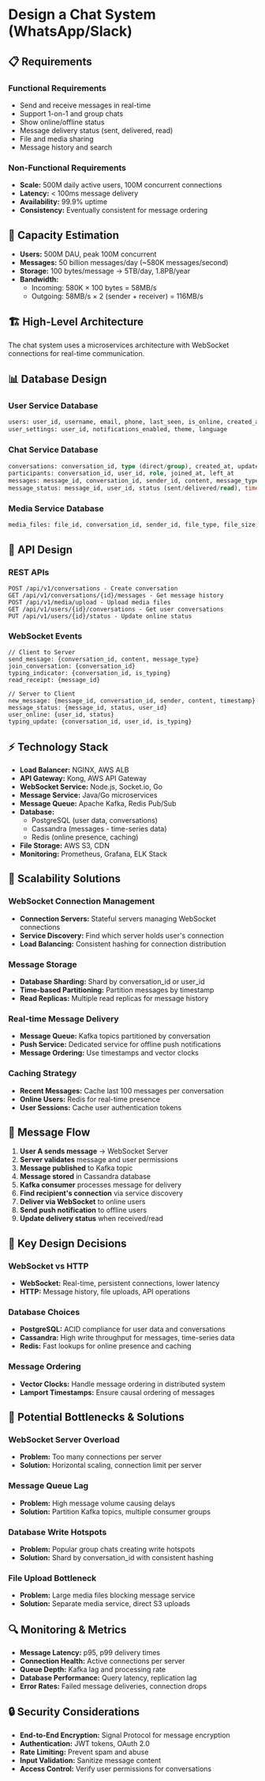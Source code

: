 # Design a Chat System (WhatsApp/Slack)

## 📋 **Requirements**

### **Functional Requirements**
- Send and receive messages in real-time
- Support 1-on-1 and group chats
- Show online/offline status
- Message delivery status (sent, delivered, read)
- File and media sharing
- Message history and search

### **Non-Functional Requirements**
- **Scale:** 500M daily active users, 100M concurrent connections
- **Latency:** < 100ms message delivery
- **Availability:** 99.9% uptime
- **Consistency:** Eventually consistent for message ordering

## 🎯 **Capacity Estimation**

- **Users:** 500M DAU, peak 100M concurrent
- **Messages:** 50 billion messages/day (~580K messages/second)
- **Storage:** 100 bytes/message → 5TB/day, 1.8PB/year
- **Bandwidth:** 
  - Incoming: 580K × 100 bytes = 58MB/s
  - Outgoing: 58MB/s × 2 (sender + receiver) = 116MB/s

## 🏗️ **High-Level Architecture**

The chat system uses a microservices architecture with WebSocket connections for real-time communication.

## 📊 **Database Design**

### **User Service Database**
```sql
users: user_id, username, email, phone, last_seen, is_online, created_at
user_settings: user_id, notifications_enabled, theme, language
```

### **Chat Service Database** 
```sql
conversations: conversation_id, type (direct/group), created_at, updated_at
participants: conversation_id, user_id, role, joined_at, left_at
messages: message_id, conversation_id, sender_id, content, message_type, timestamp, parent_message_id
message_status: message_id, user_id, status (sent/delivered/read), timestamp
```

### **Media Service Database**
```sql
media_files: file_id, conversation_id, sender_id, file_type, file_size, file_url, thumbnail_url, uploaded_at
```

## 🔌 **API Design**

### **REST APIs**
```
POST /api/v1/conversations - Create conversation
GET /api/v1/conversations/{id}/messages - Get message history
POST /api/v1/media/upload - Upload media files
GET /api/v1/users/{id}/conversations - Get user conversations
PUT /api/v1/users/{id}/status - Update online status
```

### **WebSocket Events**
```
// Client to Server
send_message: {conversation_id, content, message_type}
join_conversation: {conversation_id}
typing_indicator: {conversation_id, is_typing}
read_receipt: {message_id}

// Server to Client
new_message: {message_id, conversation_id, sender, content, timestamp}
message_status: {message_id, status, user_id}
user_online: {user_id, status}
typing_update: {conversation_id, user_id, is_typing}
```

## ⚡ **Technology Stack**

- **Load Balancer:** NGINX, AWS ALB
- **API Gateway:** Kong, AWS API Gateway  
- **WebSocket Service:** Node.js, Socket.io, Go
- **Message Service:** Java/Go microservices
- **Message Queue:** Apache Kafka, Redis Pub/Sub
- **Database:** 
  - PostgreSQL (user data, conversations)
  - Cassandra (messages - time-series data)
  - Redis (online presence, caching)
- **File Storage:** AWS S3, CDN
- **Monitoring:** Prometheus, Grafana, ELK Stack

## 🚀 **Scalability Solutions**

### **WebSocket Connection Management**
- **Connection Servers:** Stateful servers managing WebSocket connections
- **Service Discovery:** Find which server holds user's connection
- **Load Balancing:** Consistent hashing for connection distribution

### **Message Storage**
- **Database Sharding:** Shard by conversation_id or user_id
- **Time-based Partitioning:** Partition messages by timestamp
- **Read Replicas:** Multiple read replicas for message history

### **Real-time Message Delivery**
- **Message Queue:** Kafka topics partitioned by conversation
- **Push Service:** Dedicated service for offline push notifications
- **Message Ordering:** Use timestamps and vector clocks

### **Caching Strategy**
- **Recent Messages:** Cache last 100 messages per conversation
- **Online Users:** Redis for real-time presence
- **User Sessions:** Cache user authentication tokens

## 🔄 **Message Flow**

1. **User A sends message** → WebSocket Server
2. **Server validates** message and user permissions  
3. **Message published** to Kafka topic
4. **Message stored** in Cassandra database
5. **Kafka consumer** processes message for delivery
6. **Find recipient's connection** via service discovery
7. **Deliver via WebSocket** to online users
8. **Send push notification** to offline users
9. **Update delivery status** when received/read

## 🎯 **Key Design Decisions**

### **WebSocket vs HTTP**
- **WebSocket:** Real-time, persistent connections, lower latency
- **HTTP:** Message history, file uploads, API operations

### **Database Choices**
- **PostgreSQL:** ACID compliance for user data and conversations
- **Cassandra:** High write throughput for messages, time-series data
- **Redis:** Fast lookups for online presence and caching

### **Message Ordering**
- **Vector Clocks:** Handle message ordering in distributed system
- **Lamport Timestamps:** Ensure causal ordering of messages

## 🚨 **Potential Bottlenecks & Solutions**

### **WebSocket Server Overload**
- **Problem:** Too many connections per server
- **Solution:** Horizontal scaling, connection limit per server

### **Message Queue Lag**
- **Problem:** High message volume causing delays
- **Solution:** Partition Kafka topics, multiple consumer groups

### **Database Write Hotspots**
- **Problem:** Popular group chats creating write hotspots
- **Solution:** Shard by conversation_id with consistent hashing

### **File Upload Bottleneck**
- **Problem:** Large media files blocking message service
- **Solution:** Separate media service, direct S3 uploads

## 🔍 **Monitoring & Metrics**

- **Message Latency:** p95, p99 delivery times
- **Connection Health:** Active connections per server
- **Queue Depth:** Kafka lag and processing rate
- **Database Performance:** Query latency, replication lag
- **Error Rates:** Failed message deliveries, connection drops

## 🔒 **Security Considerations**

- **End-to-End Encryption:** Signal Protocol for message encryption
- **Authentication:** JWT tokens, OAuth 2.0
- **Rate Limiting:** Prevent spam and abuse
- **Input Validation:** Sanitize message content
- **Access Control:** Verify user permissions for conversations 